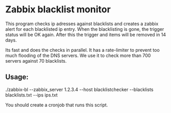 Zabbix blacklist monitor
========================

This program checks ip adresses against blacklists and creates a zabbix alert for each blacklisted ip entry. When the blacklisting is gone, the trigger status will be OK again. After this the trigger and items will be removed in 14 days.

Its fast and does the checks in parallel. It has a rate-limiter to prevent too much flooding of the DNS servers. We use it to check more than 700 servers against 70 blacklists.

Usage:
------

./zabbix-bl --zabbix_server 1.2.3.4 --host blacklistchecker --blacklists blacklists.txt --ips ips.txt 

You should create a cronjob that runs this script.

